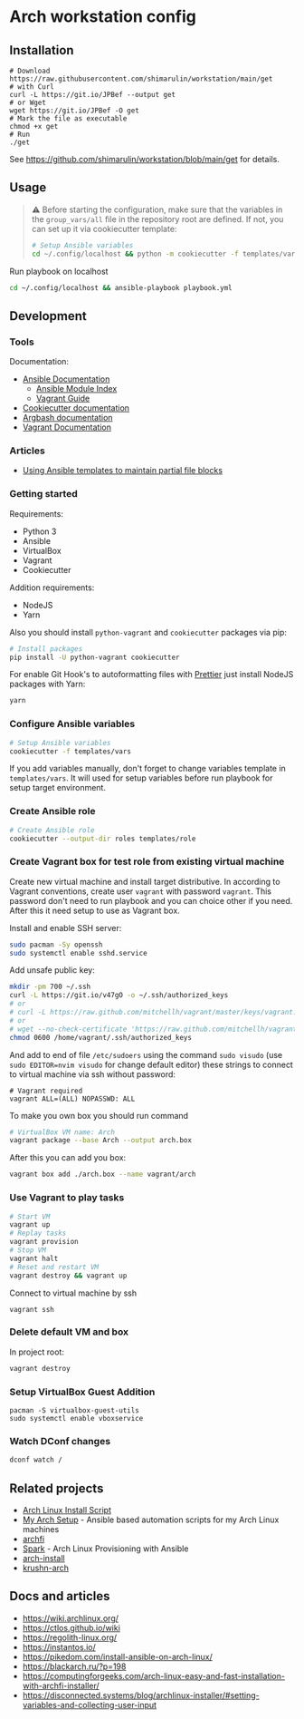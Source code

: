 # Arch workstation config

## Installation

```shell
# Download https://raw.githubusercontent.com/shimarulin/workstation/main/get
# with Curl
curl -L https://git.io/JPBef --output get
# or Wget
wget https://git.io/JPBef -O get
# Mark the file as executable
chmod +x get
# Run
./get
```

See https://github.com/shimarulin/workstation/blob/main/get for details.

## Usage

> :warning: Before starting the configuration, make sure that the variables in the `group_vars/all` file in the
> repository root are defined. If not, you can set up it via cookiecutter template:
>
> ```bash
> # Setup Ansible variables
> cd ~/.config/localhost && python -m cookiecutter -f templates/vars
> ```

Run playbook on localhost

```bash
cd ~/.config/localhost && ansible-playbook playbook.yml
```

## Development

### Tools

Documentation:

- [Ansible Documentation](https://docs.ansible.com/ansible/latest/index.html)
  - [Ansible Module Index](https://docs.ansible.com/ansible/latest/modules/modules_by_category.html)
  - [Vagrant Guide](https://docs.ansible.com/ansible/latest/scenario_guides/guide_vagrant.html)
- [Cookiecutter documentation](https://cookiecutter.readthedocs.io/en/latest/readme.html)
- [Argbash documentation](https://argbash.readthedocs.io/en/stable/)
- [Vagrant Documentation](https://www.vagrantup.com/docs/)

### Articles

- [Using Ansible templates to maintain partial file blocks](https://garthkerr.com/using-ansible-template-for-partial-file-block/)

### Getting started

Requirements:

- Python 3
- Ansible
- VirtualBox
- Vagrant
- Cookiecutter

Addition requirements:

- NodeJS
- Yarn

Also you should install `python-vagrant` and `cookiecutter` packages via pip:

```bash
# Install packages
pip install -U python-vagrant cookiecutter
```

For enable Git Hook's to autoformatting files with [Prettier](https://prettier.io/) just install NodeJS packages with
Yarn:

```bash
yarn
```

### Configure Ansible variables

```bash
# Setup Ansible variables
cookiecutter -f templates/vars
```

If you add variables manually, don't forget to change variables template in `templates/vars`. It will used for setup
variables before run playbook for setup target environment.

### Create Ansible role

```bash
# Create Ansible role
cookiecutter --output-dir roles templates/role
```

### Create Vagrant box for test role from existing virtual machine

Create new virtual machine and install target distributive. In according to Vagrant conventions, create user `vagrant`
with password `vagrant`. This password don't need to run playbook and you can choice other if you need. After this it
need setup to use as Vagrant box.

Install and enable SSH server:

```bash
sudo pacman -Sy openssh
sudo systemctl enable sshd.service
```

Add unsafe public key:

```bash
mkdir -pm 700 ~/.ssh
curl -L https://git.io/v47gO -o ~/.ssh/authorized_keys
# or
# curl -L https://raw.github.com/mitchellh/vagrant/master/keys/vagrant.pub -o ~/.ssh/authorized_keys
# or
# wget --no-check-certificate 'https://raw.github.com/mitchellh/vagrant/master/keys/vagrant.pub' -O /home/vagrant/.ssh/authorized_keys
chmod 0600 /home/vagrant/.ssh/authorized_keys
```

And add to end of file `/etc/sudoers` using the command `sudo visudo` (use `sudo EDITOR=nvim visudo` for change default
editor) these strings to connect to virtual machine via ssh without password:

```
# Vagrant required
vagrant ALL=(ALL) NOPASSWD: ALL
```

To make you own box you should run command

```bash
# VirtualBox VM name: Arch
vagrant package --base Arch --output arch.box
```

After this you can add you box:

```bash
vagrant box add ./arch.box --name vagrant/arch
```

### Use Vagrant to play tasks

```bash
# Start VM
vagrant up
# Replay tasks
vagrant provision
# Stop VM
vagrant halt
# Reset and restart VM
vagrant destroy && vagrant up
```

Connect to virtual machine by ssh

```shell
vagrant ssh
```

### Delete default VM and box

In project root:

```bash
vagrant destroy
```

### Setup VirtualBox Guest Addition

```shell
pacman -S virtualbox-guest-utils
sudo systemctl enable vboxservice
```

### Watch DConf changes

```bash
dconf watch /
```

## Related projects

- [Arch Linux Install Script](https://picodotdev.github.io/alis/)
- [My Arch Setup](https://github.com/raphiz/my-arch-setup) - Ansible based automation scripts for my Arch Linux machines
- [archfi](https://github.com/MatMoul/archfi)
- [Spark](https://github.com/pigmonkey/spark) - Arch Linux Provisioning with Ansible
- [arch-install](https://github.com/wrzlbrmft/arch-install)
- [krushn-arch](https://github.com/krushndayshmookh/krushn-arch)

## Docs and articles

- https://wiki.archlinux.org/
- https://ctlos.github.io/wiki
- https://regolith-linux.org/
- https://instantos.io/
- https://pikedom.com/install-ansible-on-arch-linux/
- https://blackarch.ru/?p=198
- https://computingforgeeks.com/arch-linux-easy-and-fast-installation-with-archfi-installer/
- https://disconnected.systems/blog/archlinux-installer/#setting-variables-and-collecting-user-input
